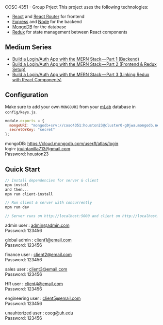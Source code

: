COSC 4351 - Group Prject
This project uses the following technologies:

- [React](https://reactjs.org) and [React Router](https://reacttraining.com/react-router/) for frontend
- [Express](http://expressjs.com/) and [Node](https://nodejs.org/en/) for the backend
- [MongoDB](https://www.mongodb.com/) for the database
- [Redux](https://redux.js.org/basics/usagewithreact) for state management between React components

## Medium Series

- [Build a Login/Auth App with the MERN Stack — Part 1 (Backend)](https://blog.bitsrc.io/build-a-login-auth-app-with-mern-stack-part-1-c405048e3669)
- [Build a Login/Auth App with the MERN Stack — Part 2 (Frontend & Redux Setup)](https://blog.bitsrc.io/build-a-login-auth-app-with-mern-stack-part-2-frontend-6eac4e38ee82)
- [Build a Login/Auth App with the MERN Stack — Part 3 (Linking Redux with React Components)](https://blog.bitsrc.io/build-a-login-auth-app-with-the-mern-stack-part-3-react-components-88190f8db718)

## Configuration

Make sure to add your own `MONGOURI` from your [mLab](http://mlab.com) database in `config/keys.js`.

```javascript
module.exports = {
  mongoURI: "mongodb+srv://cosc4351:houston23@cluster0-g0jwa.mongodb.net/test?retryWrites=true&w=majority",
  secretOrKey: "secret"
};
```
mongoDB: https://cloud.mongodb.com/user#/atlas/login  
login: jquintanilla713@gmail.com  
Password: houston23  

## Quick Start

```javascript
// Install dependencies for server & client
npm install 
and then...
npm run client-install

// Run client & server with concurrently
npm run dev

// Server runs on http://localhost:5000 and client on http://localhost:3000
```

admin user : admin@admin.com  
Password: 123456  

global admin : client1@email.com  
Password: 123456  

finance user : client2@email.com  
Password: 123456

sales user : client3@email.com  
Password: 123456

HR user : client4@email.com  
Password: 123456

engineering user : client5@email.com  
Password: 123456

unauhtorized user : coog@uh.edu  
Password: 123456
